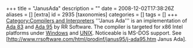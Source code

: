 +++
title = "JanusAda"
description = ""
date = 2008-12-02T17:38:26Z
aliases = []
[extra]
id = 2935
[taxonomies]
categories = []
tags = []
+++
[Category:Compilers and Interpreters](https://rosettacode.org/wiki/Category:Compilers_and_Interpreters)
'''Janus Ada''' is an implementation of [Ada 83](https://rosettacode.org/wiki/Ada_83) and [Ada 95](https://rosettacode.org/wiki/Ada_95) by RR Software. The compiler is targeted for x86 Intel platforms under [Windows](https://rosettacode.org/wiki/Windows) and [UNIX](https://rosettacode.org/wiki/UNIX). Noticeable is MS-DOS support. See [http://www.rrsoftware.com/html/prodinf/janus95/j-ada95.htm Janus Ada].
